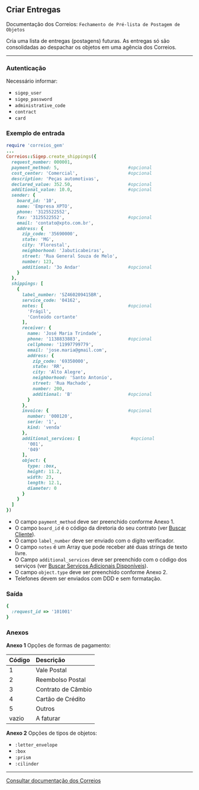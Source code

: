 ## Criar Entregas

Documentação dos Correios: `Fechamento de Pré-lista de Postagem de Objetos`

Cria uma lista de entregas (postagens) futuras. As entregas só são consolidadas ao despachar os objetos em uma agência dos
Correios. 

____

### Autenticação
Necessário informar:
* `sigep_user`
* `sigep_password`
* `administrative_code`
* `contract`
* `card`

### Exemplo de entrada

```ruby
require 'correios_gem'
...
Correios::Sigep.create_shippings({
  request_number: 000001,
  payment_method: 5,                          #opcional
  cost_center: 'Comercial',                   #opcional
  description: 'Peças automotivas',
  declared_value: 352.50,                     #opcional
  additional_value: 10.0,                     #opcional
  sender: {
    board_id: '10',
    name: 'Empresa XPTO',
    phone: '3125522552',
    fax: '3125522552',                        #opcional
    email: 'contato@xpto.com.br',
    address: {
      zip_code: '35690000',
      state: 'MG',
      city: 'Florestal',
      neighborhood: 'Jabuticabeiras',
      street: 'Rua General Souza de Melo',
      number: 123,
      additional: '3o Andar'                  #opcional
    }
  },
  shippings: [
    {
      label_number: 'SZ460209415BR',
      service_code: '04162',
      notes: [                                #opcional
        'Frágil',
        'Conteúdo cortante'
      ],
      receiver: {
        name: 'José Maria Trindade',
        phone: '1138833883',                  #opcional
        cellphone: '11997799779',
        email: 'jose.maria@gmail.com',
        address: {
          zip_code: '69350000',
          state: 'RR',
          city: 'Alto Alegre',
          neighborhood: 'Santo Antonio',
          street: 'Rua Machado',
          number: 200,
          additional: 'B'                     #opcional
        }
      },
      invoice: {                              #opcional
        number: '000120',
        serie: '1',
        kind: 'venda'
      },
      additional_services: [                   #opcional
        '001',
        '049'
      ],
      object: {
        type: :box,
        height: 11.2,
        width: 23,
        length: 12.1,
        diameter: 0
      }
    }
  ]
})
```
* O campo `payment_method` deve ser preenchido conforme Anexo 1.
* O campo `board_id` é o código da diretoria do seu contrato (ver [Buscar Cliente](SEARCH_CUSTOMER.md)). 
* O campo `label_number` deve ser enviado com o dígito verificador.
* O campo `notes` é um Array que pode receber até duas strings de texto livre.
* O Campo `additional_services` deve ser preenchido com o código dos serviços (ver [Buscar Serviços Adicionais Disponíveis](SEARCH_AVAILABLE_ADDITIONAL_SERVICES.md)).
* O campo `object.type` deve ser preenchido conforme Anexo 2.
* Telefones devem ser enviados com DDD e sem formatação.

### Saída

```ruby
{
  :request_id => '101001'
}
```

### Anexos

__Anexo 1__
Opções de formas de pagamento:

| Código  | Descrição          |
| :------ | :----------------- |
| 1       | Vale Postal        |
| 2       | Reembolso Postal   |
| 3       | Contrato de Câmbio |
| 4       | Cartão de Crédito  |
| 5       | Outros             |
| vazio   | A faturar          |

__Anexo 2__
Opções de tipos de objetos:
* `:letter_envelope`
* `:box`
* `:prism`
* `:cilinder`

---

[Consultar documentação dos Correios](CORREIOS_DOCUMENT.pdf)
